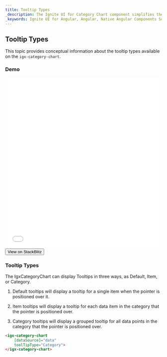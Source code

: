 ```yaml
---
title: Tooltip Types
_description: The Ignite UI for Category Chart component simplifies the complexities of the data visualization domain into manageable API so that a user can bind a collection of data, a group of collections, and a data property, and let the charting control do the rest.
_keywords: Ignite UI for Angular, Angular, Native Angular Components Suite, Native Angular Controls, Native Angular Components, Native Angular Components Library, Angular Chart, Angular Chart Control, Angular Chart Example, Angular Grid Component, Angular Chart Component, Angular Category Chart
---
```

## Tooltip Types

This topic provides conceptual information about the tooltip types available on the `igx-category-chart`.

### Demo
<div class="sample-container" style="height: 550px">
    <iframe id="category-chart-tooltip-types-iframe" src='{environment:demosBaseUrl}/category-chart-tooltip-types' width="100%" height="100%" seamless frameBorder="0" onload="onSampleIframeContentLoaded(this);"></iframe>
</div>
<div>
    <button data-localize="stackblitz" class="stackblitz-btn"   data-iframe-id="category-chart-tooltip-types-iframe" data-demos-base-url="{environment:demosBaseUrl}">View on StackBlitz
    </button>
</div>
<div class="divider--half"></div>

### Tooltip Types

The IgxCategoryChart can display Tooltips in three ways, as Default, Item, or Category.

1. Default tooltips will display a tooltip for a single item when the pointer is positioned over it.

1. Item tooltips will display a tooltip for each data item in the category that the pointer is positioned over.

1. Category tooltips will display a grouped tooltip for all data points in the category that the pointer is positioned over.

```html
<igx-category-chart
    [dataSource]="data"
    toolTipType="Category">
</igx-category-chart>
```
